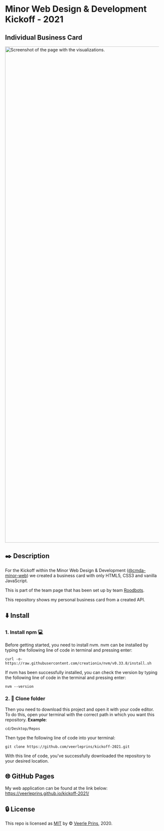 # Minor Web Design & Development Kickoff - 2021

## Individual Business Card

<img width="1624" alt="Screenshot of the page with the visualizations." src="https://user-images.githubusercontent.com/35265583/106625746-40f14780-6577-11eb-9153-62b9321515ee.png">

## :black_nib: Description

For the Kickoff within the Minor Web Design & Development ([@cmda-minor-web](https://github.com/cmda-minor-web)) we created a business card with only HTML5, CSS3 and vanilla JavaScript.

This is part of the team page that has been set up by team [Roodbots](https://github.com/BVictorB/teampagina).

This repository shows my personal business card from a created API.

## :arrow_down: Install

### 1. Install npm :computer:

Before getting started, you need to install nvm. nvm can be installed by typing the following line of code in terminal and pressing enter:

`curl -o- https://raw.githubusercontent.com/creationix/nvm/v0.33.8/install.sh `

If nvm has been successfully installed, you can check the version by typing the following line of code in the terminal and pressing enter:

`nvm --version`

### 2. :open_file_folder: Clone folder

Then you need to download this project and open it with your code editor. To do this, open your terminal with the correct path in which you want this repository. **Example**:

`cd/Desktop/Repos`

Then type the following line of code into your terminal:

`git clone https://github.com/veerleprins/kickoff-2021.git`

With this line of code, you've successfully downloaded the repository to your desired location.

## :globe_with_meridians: GitHub Pages

My web application can be found at the link below:  
https://veerleprins.github.io/kickoff-2021/

## :lock: License

This repo is licensed as [MIT]() by :copyright: [Veerle Prins](https://github.com/veerleprins), 2020.
